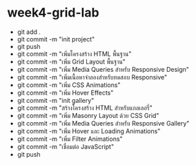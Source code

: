 # week4-grid-lab
- git add .
- git commit -m "init project"
- git push
- git commit -m "เพิ่มโครงสร้าง HTML พื้นฐาน"
- git commit -m "เพิ่ม Grid Layout พื้นฐาน"
- git commit -m "เพิ่ม Media Queries สําหรับ Responsive Design"
- git commit -m "เพิ่มเนื้อหาจำลองสำหรับทดสอบ Responsive"
- git commit -m "เพิ่ม CSS Animations"
- git commit -m "เพิ่ม Hover Effects"
- git commit -m "init gallery"
- git commit -m "สร้างโครงสร้าง HTML สําหรับแกลเลอรี่"
- git commit -m "เพิ่ม Masonry Layout ด้วย CSS Grid"
- git commit -m "เพิ่ม Media Queries สำหรับ Responsive Gallery"
- git commit -m "เพิ่ม Hover และ Loading Animations"
- git commit -m "เพิ่ม Filter Animations"
- git commit -m "เชื่อมต่อ JavaScript"
- git push

